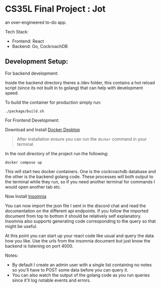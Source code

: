 # CS35L Final Project : Jot

an over-engineered to-do app.

Tech Stack:
- Frontend: React
- Backend: Go, CockroachDB

## Development Setup:

For backend development:

Inside the backend directory theres a /dev folder, this contains a hot reload script (since its not built in to golang) that can help with development speed.

To build the container for production simply run:

```
./package/build.sh

```

For Frontend Development:

Download and Install [Docker Desktop](https://www.docker.com/products/docker-desktop/) 

>After installation ensure you can run the `docker` command in your terminal

In the root directory of the project run the following:

```
docker compose up
```

This will start two docker containers. One is the cockroachdb database and the other is the backend golang code.
These processes will both output to the terminal while they run, so if you need another terminal for commands I would open another tab etc.

Now Install [Insomnia](https://insomnia.rest/download)

You can now import the json file I sent in the discord chat and read the documentation on the different api endpoints. If you follow the imported document from
top to bottom it should be relatively self explanatory. Insomnia also supports generating code corresponding to the query so that might be useful.

At this point you can start up your react code like usual and query the data how you like. Use the urls from the insomnia document but just know the backend is 
listening on port 4000.

Notes:
- By default I create an admin user with a single list containing no notes so you'll have to POST some data before you can query it.
- You can also watch the output of the golang code as you run queries since it'll log notable events and errors.

